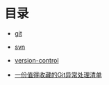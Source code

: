 # 目录


- [git](./git.md)

- [svn](./svn.md)

- [version-control](./version-control.md)

- [一份值得收藏的Git异常处理清单](./一份值得收藏的Git异常处理清单.md)

